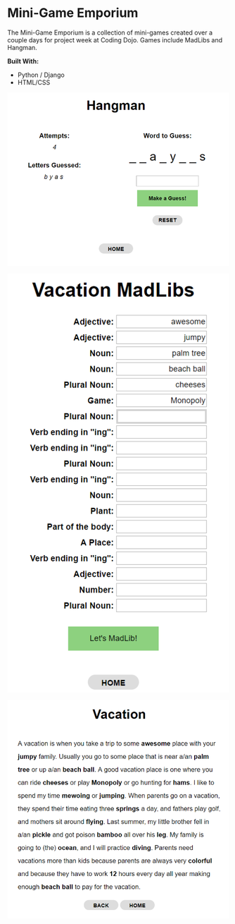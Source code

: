 # Mini-Game Emporium

The Mini-Game Emporium is a collection of mini-games created over a couple days for project week at Coding Dojo. Games include MadLibs and Hangman.

__Built With:__ 
  * Python / Django
  * HTML/CSS

![Hangman](https://github.com/Ziyal/MiniGame-Emporium/blob/master/Screenshots/hangman.png "Hangman")

![Madlibs](https://github.com/Ziyal/MiniGame-Emporium/blob/master/Screenshots/madlibs1.png "Madlibs")

![Madlibs](https://github.com/Ziyal/MiniGame-Emporium/blob/master/Screenshots/madlibs2.png "Madlibs")

